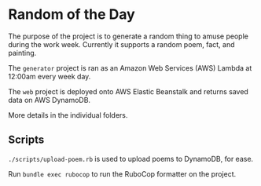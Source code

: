 # Random of the Day

The purpose of the project is to generate a random thing to amuse people during the work week. Currently it supports a random poem, fact, and painting.

The `generator` project is ran as an Amazon Web Services (AWS) Lambda at 12:00am every week day.

The `web` project is deployed onto AWS Elastic Beanstalk and returns saved data on AWS DynamoDB.

More details in the individual folders.

## Scripts

`./scripts/upload-poem.rb` is used to upload poems to DynamoDB, for ease.

Run `bundle exec rubocop` to run the RuboCop formatter on the project.